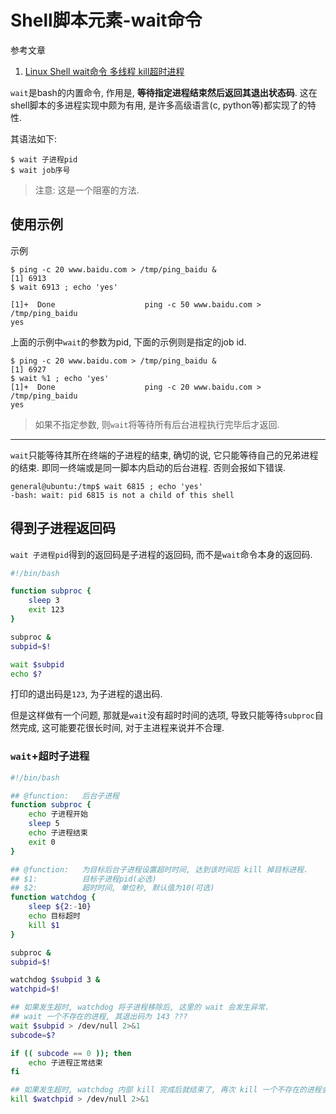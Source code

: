 # Shell脚本元素-wait命令

参考文章

1. [Linux Shell wait命令 多线程 kill超时进程](https://blog.csdn.net/qq_35260875/article/details/108643310)

`wait`是bash的内置命令, 作用是, **等待指定进程结束然后返回其退出状态码**. 这在shell脚本的多进程实现中颇为有用, 是许多高级语言(c, python等)都实现了的特性.

其语法如下:

```
$ wait 子进程pid
$ wait job序号
```

> 注意: 这是一个阻塞的方法. 

## 使用示例

示例

```console
$ ping -c 20 www.baidu.com > /tmp/ping_baidu &
[1] 6913
$ wait 6913 ; echo 'yes'

[1]+  Done                    ping -c 50 www.baidu.com > /tmp/ping_baidu
yes
```

上面的示例中`wait`的参数为pid, 下面的示例则是指定的job id.

```
$ ping -c 20 www.baidu.com > /tmp/ping_baidu &
[1] 6927
$ wait %1 ; echo 'yes'
[1]+  Done                    ping -c 20 www.baidu.com > /tmp/ping_baidu
yes
```

> 如果不指定参数, 则`wait`将等待所有后台进程执行完毕后才返回.

------

`wait`只能等待其所在终端的子进程的结束, 确切的说, 它只能等待自己的兄弟进程的结束. 即同一终端或是同一脚本内启动的后台进程. 否则会报如下错误.

```
general@ubuntu:/tmp$ wait 6815 ; echo 'yes'
-bash: wait: pid 6815 is not a child of this shell
```

## 得到子进程返回码

`wait 子进程pid`得到的返回码是子进程的返回码, 而不是`wait`命令本身的返回码.

```bash
#!/bin/bash

function subproc {
    sleep 3
    exit 123
}

subproc &
subpid=$!

wait $subpid
echo $?
```

打印的退出码是`123`, 为子进程的退出码.

但是这样做有一个问题, 那就是`wait`没有超时时间的选项, 导致只能等待`subproc`自然完成, 这可能要花很长时间, 对于主进程来说并不合理.

### `wait`+超时子进程

```bash
#!/bin/bash

## @function:   后台子进程
function subproc {
    echo 子进程开始
    sleep 5
    echo 子进程结束
    exit 0
}

## @function:   为目标后台子进程设置超时时间, 达到该时间后 kill 掉目标进程.
## $1:          目标子进程pid(必选)
## $2:          超时时间, 单位秒, 默认值为10(可选)
function watchdog {
    sleep ${2:-10}
    echo 目标超时
    kill $1
}

subproc &
subpid=$!

watchdog $subpid 3 &
watchpid=$!

## 如果发生超时, watchdog 将子进程移除后, 这里的 wait 会发生异常.
## wait 一个不存在的进程, 其退出码为 143 ???
wait $subpid > /dev/null 2>&1
subcode=$?

if (( subcode == 0 )); then
    echo 子进程正常结束
fi

## 如果发生超时, watchdog 内部 kill 完成后就结束了, 再次 kill 一个不存在的进程会发生错误.
kill $watchpid > /dev/null 2>&1

```
